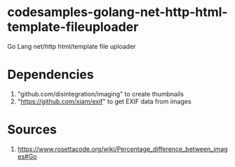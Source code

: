 # codesamples-golang-net-http-html-template-fileuploader
Go Lang net/http html/template file uploader
# Dependencies
1) "github.com/disintegration/imaging" to create thumbnails
2) "https://github.com/xiam/exif" to get EXIF data from images
# Sources
1) https://www.rosettacode.org/wiki/Percentage_difference_between_images#Go
